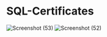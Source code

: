 # SQL-Certificates
![Screenshot (53)](https://github.com/PranjalSarnaik21/SQL-Certificates/assets/158582133/50001545-9acf-45c2-9b84-2bed0f7e0b2e)
![Screenshot (52)](https://github.com/PranjalSarnaik21/SQL-Certificates/assets/158582133/c2e401e5-0333-4404-a5f0-dd2fc9afdca7)
